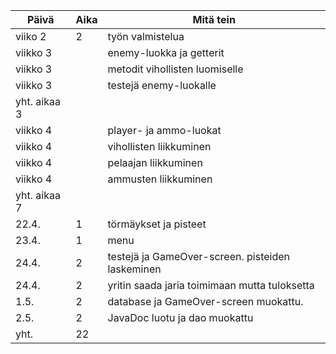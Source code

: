 
Päivä | Aika | Mitä tein
------|------|----------
viiko 2 | 2 | työn valmistelua
viikko 3 |  | enemy-luokka ja getterit
viikko 3 |  | metodit vihollisten luomiselle
viikko 3 |  | testejä enemy-luokalle
 | yht. aikaa 3 | 
viikko 4 |  | player- ja ammo-luokat
viikko 4 |  | vihollisten liikkuminen
viikko 4 |  | pelaajan liikkuminen
viikko 4 |  | ammusten liikkuminen
 | yht. aikaa 7 | 
22.4. | 1 | törmäykset ja pisteet
23.4. | 1 | menu
24.4. | 2 | testejä ja GameOver-screen. pisteiden laskeminen
24.4.| 2 | yritin saada jaria toimimaan mutta tuloksetta
1.5. | 2 | database ja GameOver-screen muokattu.
2.5. | 2 | JavaDoc luotu ja dao muokattu
yht. | 22 | 
